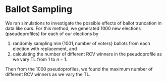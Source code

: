 # Ballot Sampling

We ran simulations to investigate the possible effects of ballot truncation in data like ours.  For this method, we generated 1000 new elections (pseudoprofiles) for each of our elections by
1. randomly sampling $\min \{ 1001, \mbox{number of voters} \}$ ballots from each election with replacement, and
2. calculating the number of different RCV winners in the pseudoprofile as we vary TL from $1$ to $n-1$.

Then from the 1000 pseudoprofiles, we found the maximum number of different RCV winners as we vary the TL.

